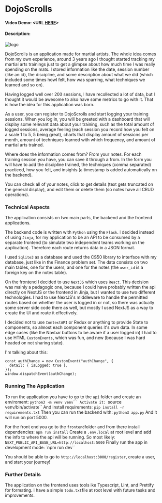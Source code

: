 # DojoScrolls
#### Video Demo:  <URL [HERE](https://www.youtube.com/watch?v=xwTVg_71zNM&ab_channel=CristobalHeiss)>
#### Description:

![logo]('frontend/public/light-background-logo.png')

DojoScrolls is an application made for martial artists. The whole idea comes from my own experience, around 3 years ago I thought started tracking my martial arts trainings just to get a glimpse about how much time I was really spending on the mats. I stored information like the date, session number (like an id), the discipline, and some description about what we did (which included some times howI felt, how was sparring, what techniques we learned and so on).

Having logged well over 200 sessions, I have recollected a lot of data, but I thought it would be awesome to also have some metrics to go with it. That is how the idea for this application was born.

As a user, you can register to DojoScrolls and start logging your training sessions. When you log in, you will be greeted with a dashboard that will display some relevant data about your training, such as the total amount of logged sessions, average feeling (each session you record how you felt on a scale 1 to 5, 5 being great), charts that display amount of sessions per month, amount of techniques learned with which frequency, and amount of martial arts trained.

Where does the information comes from? From your notes. For each training session you have, you can save it through a from. In the form you will have to add the discipline trained, the techniques (comma separated) practiced, how you felt, and insights (a timestamp is added automatically on the backend).

You can check all of your notes, click to get details (text gets truncated on the general display), and edit them or delete them (so notes have all CRUD operations).

### Technical Aspects

The application consists on two main parts, the backend and the frontend applications.

The backend code is written with `Python` using the `Flask`. I decided instead of using `Jinja`, for my application to be an API to be consumed by a separate frontend (to simulate two independent teams working on the application). Therefore each route returns data in a JSON format.

I used `Sqlite3` as a database and used the CS50 library to interface with my database, just like in the Finance problem set. The data consists on two main tables, one for the users, and one for the notes (the `user_id` is a foreign key on the notes table).

On the frontend I decided to use `NextJS` which uses `React`. This decision was mainly a pedagogic one, because I could have probably written the api directly on NextJS or the frontend in Jinja, but I wanted to use two different technologies. I had to use NextJS's middleware to handle the permitted routes based on whether the user is logged in or not, so there was actually some server side code there as well, but mostly I used NextJS as a way to create the UI and route it effectively.

I decided not to use `ContextAPI` or Redux or anything to provide State to components, so almost each component queries it's own data. In some edge cases (like the Navbar buttons to be aware if a user logged in) I had to use HTML `CustomEvents`, which was fun, and new (because I was hard headed on not sharing state).

I'm talking about this:
```tsx
const authChange = new CustomEvent("authChange", {
  detail: { isLogged: true },
});
window.dispatchEvent(authChange);
```

### Running The Application

To run the application you have to go to the `api` folder and create an enviroment:
`python3 -m venv venv``
Activate it:
`source venv/bin/activate``
And install requirements:
`pip install -r requirements.txt`
Then you can run the backend with:
`python3 app.py`
And it will run on port 5000.

For the front end you go to the `frontend`folder and from there install dependencies:
`npm run install`
Create a `.env.local` at root level and add the info to where the api will be running. So most likely:
`NEXT_PUBLIC_API_BASE_URL=http://localhost:5000`
Finally run the app in development mode:
`npm run dev``

You should be able to go to `http://localhost:3000/register`, create a user, and start your journey!

### Further Details

The application on the frontend uses tools ike Typescript, Lint, and Prettify for formating. I have a simple `todo.txt`file at root level with future tasks and improvements.